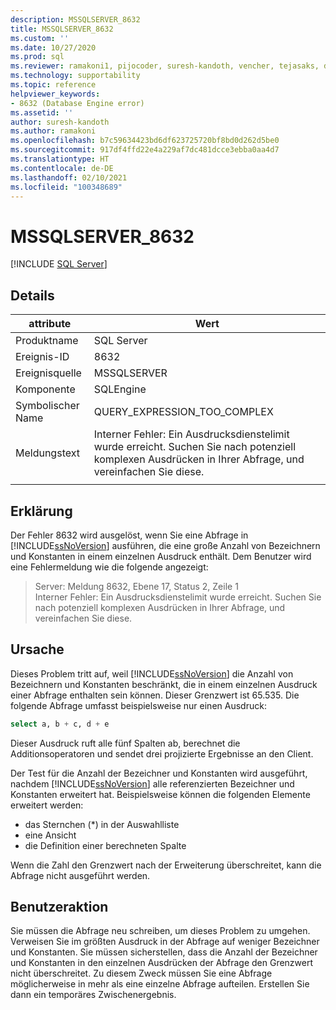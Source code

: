 ```yaml
---
description: MSSQLSERVER_8632
title: MSSQLSERVER_8632
ms.custom: ''
ms.date: 10/27/2020
ms.prod: sql
ms.reviewer: ramakoni1, pijocoder, suresh-kandoth, vencher, tejasaks, docast
ms.technology: supportability
ms.topic: reference
helpviewer_keywords:
- 8632 (Database Engine error)
ms.assetid: ''
author: suresh-kandoth
ms.author: ramakoni
ms.openlocfilehash: b7c59634423bd6df623725720bf8bd0d262d5be0
ms.sourcegitcommit: 917df4ffd22e4a229af7dc481dcce3ebba0aa4d7
ms.translationtype: HT
ms.contentlocale: de-DE
ms.lasthandoff: 02/10/2021
ms.locfileid: "100348689"
---
```

# <a name="mssqlserver_8632"></a>MSSQLSERVER_8632
 [!INCLUDE [SQL Server](../../includes/applies-to-version/sqlserver.md)]

## <a name="details"></a>Details

|attribute|Wert|
|---|---|
|Produktname|SQL Server|
|Ereignis-ID|8632|
|Ereignisquelle|MSSQLSERVER|
|Komponente|SQLEngine|
|Symbolischer Name|QUERY_EXPRESSION_TOO_COMPLEX|
|Meldungstext|Interner Fehler: Ein Ausdrucksdienstelimit wurde erreicht. Suchen Sie nach potenziell komplexen Ausdrücken in Ihrer Abfrage, und vereinfachen Sie diese.|
||

## <a name="explanation"></a>Erklärung

Der Fehler 8632 wird ausgelöst, wenn Sie eine Abfrage in [!INCLUDE[ssNoVersion](../../includes/ssnoversion-md.md)] ausführen, die eine große Anzahl von Bezeichnern und Konstanten in einem einzelnen Ausdruck enthält. Dem Benutzer wird eine Fehlermeldung wie die folgende angezeigt:

> Server:  Meldung 8632, Ebene 17, Status 2, Zeile 1  
Interner Fehler: Ein Ausdrucksdienstelimit wurde erreicht. Suchen Sie nach potenziell komplexen Ausdrücken in Ihrer Abfrage, und vereinfachen Sie diese.

## <a name="cause"></a>Ursache

Dieses Problem tritt auf, weil [!INCLUDE[ssNoVersion](../../includes/ssnoversion-md.md)] die Anzahl von Bezeichnern und Konstanten beschränkt, die in einem einzelnen Ausdruck einer Abfrage enthalten sein können. Dieser Grenzwert ist 65.535. Die folgende Abfrage umfasst beispielsweise nur einen Ausdruck:

```sql
select a, b + c, d + e
```

Dieser Ausdruck ruft alle fünf Spalten ab, berechnet die Additionsoperatoren und sendet drei projizierte Ergebnisse an den Client.

Der Test für die Anzahl der Bezeichner und Konstanten wird ausgeführt, nachdem [!INCLUDE[ssNoVersion](../../includes/ssnoversion-md.md)] alle referenzierten Bezeichner und Konstanten erweitert hat. Beispielsweise können die folgenden Elemente erweitert werden:

- das Sternchen (*) in der Auswahlliste
- eine Ansicht
- die Definition einer berechneten Spalte

Wenn die Zahl den Grenzwert nach der Erweiterung überschreitet, kann die Abfrage nicht ausgeführt werden.

## <a name="user-action"></a>Benutzeraktion

Sie müssen die Abfrage neu schreiben, um dieses Problem zu umgehen. Verweisen Sie im größten Ausdruck in der Abfrage auf weniger Bezeichner und Konstanten. Sie müssen sicherstellen, dass die Anzahl der Bezeichner und Konstanten in den einzelnen Ausdrücken der Abfrage den Grenzwert nicht überschreitet. Zu diesem Zweck müssen Sie eine Abfrage möglicherweise in mehr als eine einzelne Abfrage aufteilen. Erstellen Sie dann ein temporäres Zwischenergebnis.
